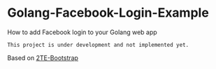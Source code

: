 Golang-Facebook-Login-Example
=============================

How to add Facebook login to your Golang web app

    This project is under development and not implemented yet.

Based on [2TE-Bootstrap](https://github.com/ET-CS/2TE-Bootstrap)